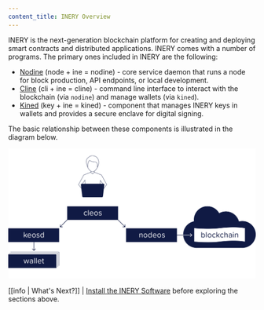 ```yaml
---
content_title: INERY Overview
---
```


INERY is the next-generation blockchain platform for creating and deploying smart contracts and distributed applications. INERY comes with a number of programs. The primary ones included in INERY are the following:

* [Nodine](01_nodine/index.md) (node + ine = nodine)  - core service daemon that runs a node for block production, API endpoints, or local development.
* [Cline](02_cline/index.md) (cli + ine = cline) - command line interface to interact with the blockchain (via `nodine`) and manage wallets (via `kined`).
* [Kined](03_kined/index.md) (key + ine = kined) - component that manages INERY keys in wallets and provides a secure enclave for digital signing.

The basic relationship between these components is illustrated in the diagram below.

![INERY components](inery_components.png)

[[info | What's Next?]]
| [Install the INERY Software](00_install/index.md) before exploring the sections above.
